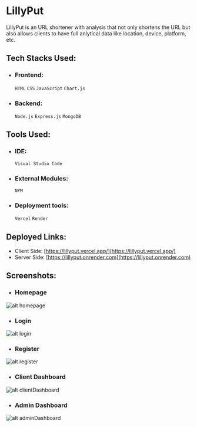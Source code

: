# LillyPut
LillyPut is an URL shortener with analysis that not only shortens the URL but also allows clients to have full anlytical data like location, device, platform, etc.

## Tech Stacks Used:
- ### Frontend: 
  `HTML` `CSS` `JavaScript` `Chart.js`
- ### Backend: 
  `Node.js` `Express.js` `MongoDB`

## Tools Used:
 - ### IDE:
    `Visual Studio Code` 
 - ### External Modules: 
    `NPM` 
 - ### Deployment tools:
    `Vercel` `Render`

## Deployed Links:
- Client Side: [https://lillyput.vercel.app/](https://lillyput.vercel.app/)
- Server Side: [https://lillyput.onrender.com](https://lillyput.onrender.com)

## Screenshots:
- ### Homepage
![alt homepage](https://i.imgur.com/PE8ostw.png)
- ### Login
![alt login](https://i.imgur.com/UMKkYbm.png)
- ### Register
![alt register](https://i.imgur.com/w5EiMrN.png)
- ### Client Dashboard
![alt clientDashboard](https://i.imgur.com/X69b6ns.png)
- ### Admin Dashboard
![alt adminDashboard](https://i.imgur.com/KGD19Ku.png)


